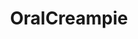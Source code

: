 ---
title: OralCreampie
crosslinks:
- livven
- PornStarletHQ
- lollipopg
- cumsluts
- BrasilOnReddit
- TokyoFaceFuck
- pornID
- FaceFuck
- lactation
- throatpies
- nosecum
- CumHaters
- PORN4U
- BustyNaturalPornstars
---